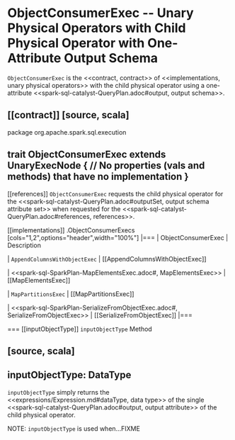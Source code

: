 # ObjectConsumerExec -- Unary Physical Operators with Child Physical Operator with One-Attribute Output Schema

`ObjectConsumerExec` is the <<contract, contract>> of <<implementations, unary physical operators>> with the child physical operator using a one-attribute <<spark-sql-catalyst-QueryPlan.adoc#output, output schema>>.

[[contract]]
[source, scala]
----
package org.apache.spark.sql.execution

trait ObjectConsumerExec extends UnaryExecNode {
  // No properties (vals and methods) that have no implementation
}
----

[[references]]
`ObjectConsumerExec` requests the child physical operator for the <<spark-sql-catalyst-QueryPlan.adoc#outputSet, output schema attribute set>> when requested for the <<spark-sql-catalyst-QueryPlan.adoc#references, references>>.

[[implementations]]
.ObjectConsumerExecs
[cols="1,2",options="header",width="100%"]
|===
| ObjectConsumerExec
| Description

| `AppendColumnsWithObjectExec`
| [[AppendColumnsWithObjectExec]]

| <<spark-sql-SparkPlan-MapElementsExec.adoc#, MapElementsExec>>
| [[MapElementsExec]]

| `MapPartitionsExec`
| [[MapPartitionsExec]]

| <<spark-sql-SparkPlan-SerializeFromObjectExec.adoc#, SerializeFromObjectExec>>
| [[SerializeFromObjectExec]]
|===

=== [[inputObjectType]] `inputObjectType` Method

[source, scala]
----
inputObjectType: DataType
----

`inputObjectType` simply returns the <<expressions/Expression.md#dataType, data type>> of the single <<spark-sql-catalyst-QueryPlan.adoc#output, output attribute>> of the child physical operator.

NOTE: `inputObjectType` is used when...FIXME
